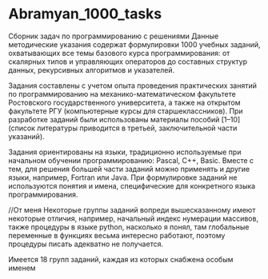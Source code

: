 # Abramyan_1000_tasks
Сборник задач по программированию с решениями
Данные методические указания содержат формулировки 1000 учебных заданий, охватывающих все темы базового курса программирования: от скалярных типов и управляющих операторов до составных структур данных, рекурсивных алгоритмов и указателей.


Задания составлены с учетом опыта проведения практических занятий по программированию на механико-математическом факультете Ростовского государственного университета, а также на открытом факультете РГУ (компьютерные курсы для старшеклассников). При разработке заданий были использованы материалы пособий [1–10] (список литературы приводится в третьей, заключительной части указаний).


Задания ориентированы на языки, традиционно используемые при начальном обучении программированию: Pascal, С++, Basic. Вместе с тем, для решения большей части заданий можно применять и другие языки, например, Fortran или Java. При формулировке заданий не используются понятия и имена, специфические для конкретного языка программирования.

//От меня
Некоторые группы заданий вопреди вышесказанному имеют некоторые отличия, например, начальный индекс нумерации массивов, также процедуры в языке python, насколько я понял, там глобальные переменные в функциях весьма интересно работают, поэтому процедуры писать адекватно не получается.

Имеется 18 групп заданий, каждая из которых снабжена особым именем
